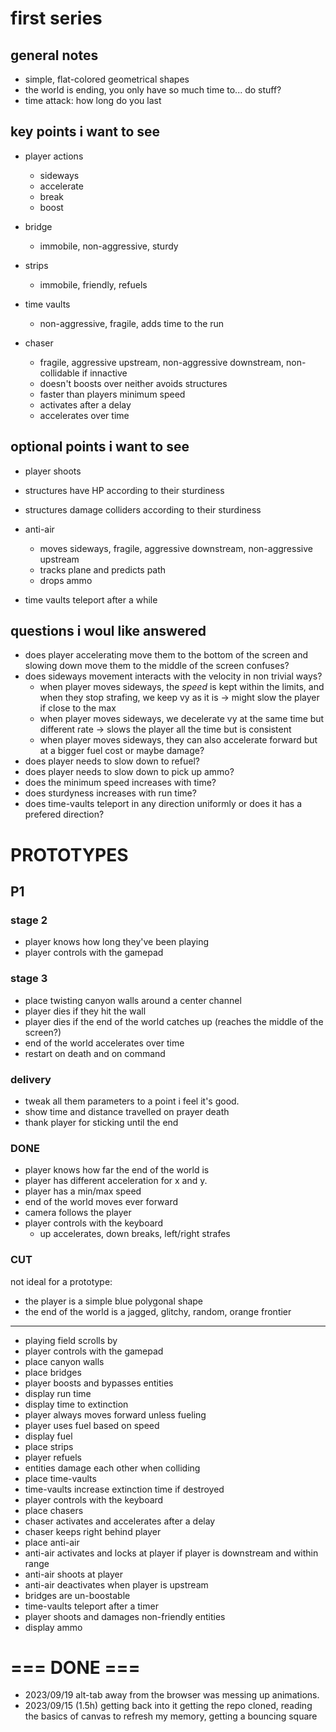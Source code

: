 # first series

## general notes

* simple, flat-colored geometrical shapes
* the world is ending, you only have so much time to... do stuff?
* time attack: how long do you last

## key points i want to see

* player actions
  * sideways
  * accelerate
  * break
  * boost

* bridge
  * immobile, non-aggressive, sturdy

* strips
  * immobile, friendly, refuels

* time vaults
  * non-aggressive, fragile, adds time to the run

* chaser
  * fragile, aggressive upstream, non-aggressive downstream, non-collidable if innactive
  * doesn't boosts over neither avoids structures 
  * faster than players minimum speed
  * activates after a delay
  * accelerates over time

## optional points i want to see

* player shoots 
* structures have HP according to their sturdiness
* structures damage colliders according to their sturdiness

* anti-air
  * moves sideways, fragile, aggressive downstream, non-aggressive upstream
  * tracks plane and predicts path
  * drops ammo

* time vaults teleport after a while

## questions i woul like answered

* does player accelerating move them to the bottom of the screen and slowing down move them to the middle of the screen confuses?
* does sideways movement interacts with the velocity in non trivial ways?
  * when player moves sideways, the *speed* is kept within the limits, and when they stop strafing, we keep vy as it is -> might slow the player if close to the max
  * when player moves sideways, we decelerate vy at the same time but different rate -> slows the player all the time but is consistent
  * when player moves sideways, they can also accelerate forward but at a bigger fuel cost or maybe damage? 
* does player needs to slow down to refuel?
* does player needs to slow down to pick up ammo?
* does the minimum speed increases with time?
* does sturdyness increases with run time?
* does time-vaults teleport in any direction uniformly or does it has a prefered direction?

# PROTOTYPES

## P1

### stage 2

* player knows how long they've been playing
* player controls with the gamepad

### stage 3

* place twisting canyon walls around a center channel
* player dies if they hit the wall
* player dies if the end of the world catches up (reaches the middle of the screen?)
* end of the world accelerates over time
* restart on death and on command

### delivery
* tweak all them parameters to a point i feel it's good.
* show time and distance travelled on prayer death
* thank player for sticking until the end

### DONE
* player knows how far the end of the world is
* player has different acceleration for x and y.
* player has a min/max speed
* end of the world moves ever forward
* camera follows the player
* player controls with the keyboard
  * up accelerates, down breaks, left/right strafes

### CUT

not ideal for a prototype:
* the player is a simple blue polygonal shape
* the end of the world is a jagged, glitchy, random, orange frontier


----

* playing field scrolls by
* player controls with the gamepad
* place canyon walls
* place bridges
* player boosts and bypasses entities
* display run time
* display time to extinction
* player always moves forward unless fueling
* player uses fuel based on speed
* display fuel
* place strips
* player refuels
* entities damage each other when colliding
* place time-vaults
* time-vaults increase extinction time if destroyed
* player controls with the keyboard
* place chasers
* chaser activates and accelerates after a delay
* chaser keeps right behind player
* place anti-air
* anti-air activates and locks at player if player is downstream and within range
* anti-air shoots at player
* anti-air deactivates when player is upstream
* bridges are un-boostable
* time-vaults teleport after a timer
* player shoots and damages non-friendly entities
* display ammo

# === DONE ===

* 2023/09/19 alt-tab away from the browser was messing up animations.
* 2023/09/15 (1.5h) getting back into it
  getting the repo cloned, reading the basics of canvas to refresh my memory, getting a bouncing square
